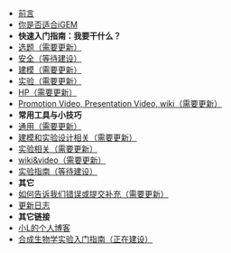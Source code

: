 * [前言](/chinese/start.md)
* [你是否适合iGEM](/chinese/suit.md)
* **快速入门指南：我要干什么？**
* [选题（需要更新）](/chinese/topic.md)
* [安全（等待建设）](/chinese/safety.md)
* [建模（需要更新）](/chinese/model.md)
* [实验（需要更新）](/chinese/experiment.md)
* [HP（需要更新）](/chinese/hp.md)
* [Promotion Video, Presentation Video, wiki（需要更新）](/chinese/deliverables.md)
* **常用工具与小技巧**
* [通用（需要更新）](/chinese/tools-general.md)
* [建模和实验设计相关（需要更新）](/chinese/tools-model.md)
* [实验相关（需要更新）](/chinese/tools-experiment.md)
* [wiki&video（需要更新）](/chinese/tools-WV.md)
* [实验指南（等待建设）](/)
* **其它**
* [如何告诉我们错误或提交补充（需要更新）](/chinese/contri.md)
* [更新日志](/chinese/update.md)
* **其它链接**
* [小L的个人博客](https://blog.nebulatown.com/)
* [合成生物学实验入门指南（正在建设）](/)